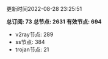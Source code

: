 更新时间2022-08-28 23:25:51

**总订阅: 73**
**总节点: 2631**
**有效节点: 694**
- v2ray节点: 289
- ss节点: 384
- trojan节点: 21
